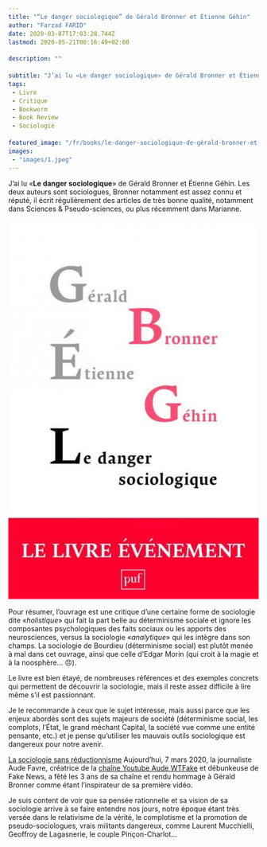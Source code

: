 ```yaml
---
title: "“Le danger sociologique” de Gérald Bronner et Étienne Géhin"
author: "Farzad FARID"
date: 2020-03-07T17:03:28.744Z
lastmod: 2020-05-21T00:16:49+02:00

description: ""

subtitle: "J’ai lu «Le danger sociologique» de Gérald Bronner et Étienne Géhin. Les deux auteurs sont sociologues, Bronner notamment est assez connu…"
tags:
 - Livre
 - Critique
 - Bookworm
 - Book Review
 - Sociologie

featured_image: "/fr/books/le-danger-sociologique-de-gérald-bronner-et-étienne-géhin/images/1.jpeg" 
images:
 - "images/1.jpeg"
---
```


J’ai lu «**Le danger sociologique**» de Gérald Bronner et Étienne Géhin. Les deux auteurs sont sociologues, Bronner notamment est assez connu et réputé, il écrit régulièrement des articles de très bonne qualité, notamment dans Sciences &amp; Pseudo-sciences, ou plus récemment dans Marianne.




![image](images/1.jpeg#layoutTextWidth)



Pour résumer, l’ouvrage est une critique d’une certaine forme de sociologie dite «_holistique_» qui fait la part belle au déterminisme sociale et ignore les composantes psychologiques des faits sociaux ou les apports des neurosciences, versus la sociologie «_analytique_» qui les intègre dans son champs. La sociologie de Bourdieu (déterminisme social) est plutôt menée à mal dans cet ouvrage, ainsi que celle d’Edgar Morin (qui croit à la magie et à la noosphère… 😠).

Le livre est bien étayé, de nombreuses références et des exemples concrets qui permettent de découvrir la sociologie, mais il reste assez difficile à lire même s’il est passionnant.

Je le recommande à ceux que le sujet intéresse, mais aussi parce que les enjeux abordés sont des sujets majeurs de société (déterminisme social, les complots, l’État, le grand méchant Capital, la société vue comme une entité pensante, etc.) et je pense qu’utiliser les mauvais outils sociologique est dangereux pour notre avenir.

[La sociologie sans réductionnisme](http://www.laviedesidees.fr/La-sociologie-sans-reductionnisme.html)
Aujourd’hui, 7 mars 2020, la journaliste Aude Favre, créatrice de la [chaîne Youtube Aude WTFake](https://www.youtube.com/channel/UC8Ux-LOyEXeioYQ4LFzpBXw) et débunkeuse de Fake News, a fêté les 3 ans de sa chaîne et rendu hommage à Gérald Bronner comme étant l’inspirateur de sa première vidéo.

Je suis content de voir que sa pensée rationnelle et sa vision de sa sociologie arrive à se faire entendre nos jours, notre époque étant très versée dans le relativisme de la vérité, le complotisme et la promotion de pseudo-sociologues, vrais militants dangereux, comme Laurent Mucchielli, Geoffroy de Lagasnerie, le couple Pinçon-Charlot…

